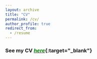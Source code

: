 ```yaml
---
layout: archive
title: "CV"
permalink: /cv/
author_profile: true
redirect_from:
  - /resume
---
```

<!--
{% include base_path %}

Education
---------
* **MS in Information and Communication Engineering**, _Changwon National University_, South Korea, 2021
* **BE in Electrical and Electronics Engineering**, _Kathmandu University_, Nepal, 2016
* **+2 Science**, _St. Xavier's College_, Nepal, 2012

Skills
------
* Software Engineering: System analysis and design (SDLC and Agile), Unified Modelling Language (UML), Relational database design, Project management, Version control tools (CVS, SVN and Github), Issue tracking tools (JIRA and MQC)
* Programming Languages: C, Java, C++, Python, PHP
* Databases: Oracle, MySQL, PostgreSQL
* Machine Learning and statistical tools: Matlab/Octave, ScikitLearn, WEKA and MOA, GNUPlot, R (limited exposure).
* Operating Systems: Windows, Unix, Mac (limited exposure)
-->
### See my CV [<span style="color:green">*here*</span>](http://dhirajneupane.github.io/files/CV_Dhiraj_Web.pdf "CV"){:target="_blank"}

